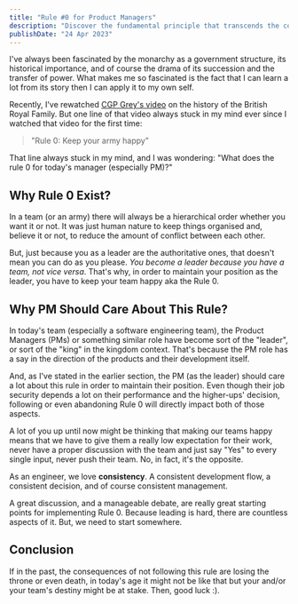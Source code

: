 ```yaml
---
title: "Rule #0 for Product Managers"
description: "Discover the fundamental principle that transcends the complexities, offering a compass for effective leadership in the dynamic world of product development."
publishDate: "24 Apr 2023"
---
```


I've always been fascinated by the monarchy as a government structure, its historical importance, and of course the drama of its succession and the transfer of power. What makes me so fascinated is the fact that I can learn a lot from its story then I can apply it to my own self.

Recently, I've rewatched [CGP Grey's video](https://youtu.be/jNgP6d9HraI?t=321) on the history of the British Royal Family. But one line of that video always stuck in my mind ever since I watched that video for the first time:

> "Rule 0: Keep your army happy"

That line always stuck in my mind, and I was wondering: "What does the rule 0 for today's manager (especially PM)?"

## Why Rule 0 Exist?
In a team (or an army) there will always be a hierarchical order whether you want it or not. It was just human nature to keep things organised and, believe it or not, to reduce the amount of conflict between each other.

But, just because you as a leader are the authoritative ones, that doesn't mean you can do as you please. *You become a leader because you have a team, not vice versa*. That's why, in order to maintain your position as the leader, you have to keep your team happy aka the Rule 0.

## Why PM Should Care About This Rule?

In today's team (especially a software engineering team), the Product Managers (PMs) or something similar role have become sort of the "leader", or sort of the "king" in the kingdom context. That's because the PM role has a say in the direction of the products and their development itself.

And, as I've stated in the earlier section, the PM (as the leader) should care a lot about this rule in order to maintain their position. Even though their job security depends a lot on their performance and the higher-ups' decision, following or even abandoning Rule 0 will directly impact both of those aspects.

A lot of you up until now might be thinking that making our teams happy means that we have to give them a really low expectation for their work, never have a proper discussion with the team and just say "Yes" to every single input, never push their team. No, in fact, it's the opposite.

As an engineer, we love **consistency**. A consistent development flow, a consistent decision, and of course consistent management.

A great discussion, and a manageable debate, are really great starting points for implementing Rule 0. Because leading is hard, there are countless aspects of it. But, we need to start somewhere.

## Conclusion

If in the past, the consequences of not following this rule are losing the throne or even death, in today's age it might not be like that but your and/or your team's destiny might be at stake. Then, good luck :).

